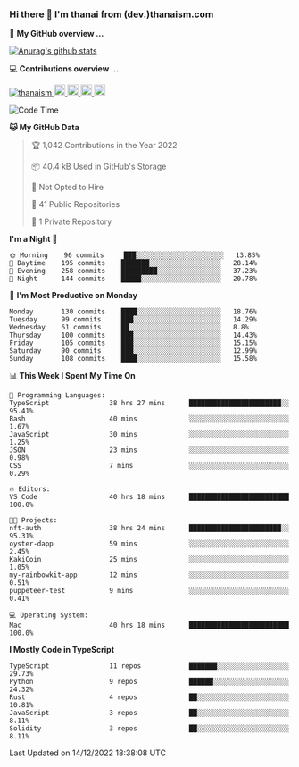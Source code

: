 ### Hi there 👋 I'm thanai from (dev.)thanaism.com

<!-- バッジ関連 -->
<!--
メイン：https://shields.io/category/social
GitHub view：https://github.com/antonkomarev/github-profile-views-counter
Qiita contributions：https://qiita.com/mikkame/items/f2c60d9caf8a8e38ec50
 -->

🍎 **My GitHub overview ...**

<!-- GitHubトロフィー -->
<!--
https://github.com/ryo-ma/github-profile-trophy
 -->

<!-- [![trophy](https://github-profile-trophy.vercel.app/?username=thanaism)](https://github.com/thanaism/thanaism) -->

<!-- GitHubステータス -->
<!--
https://github.com/anuraghazra/github-readme-stats
 -->

[![Anurag's github stats](https://github-readme-stats.vercel.app/api?username=thanaism&count_private=true&show_icons=true)](https://github.com/thanaism/thanaism)

<!-- [![ReadMe Card](https://github-readme-stats.vercel.app/api/pin/?username=thanaism&repo=thanaism)](https://github.com/thanaism/thanaism) -->

<!-- Skill icons -->
<!--
https://rahuldkjain.github.io/gh-profile-readme-generator/
 -->

💻 **Contributions overview ...**

<p align="left">

  <a href="https://github.com/thanaism/thanaism/">
    <img src="https://komarev.com/ghpvc/?username=thanaism" alt="thanaism" />
  </a>
  <a href="http://twitter.com/okinawa__noodle">
    <img height="20" src="https://img.shields.io/twitter/follow/okinawa__noodle?label=Twitter&logo=twitter&style=flat" />
  </a>
  <a href="https://github.com/thanaism">
    <img height="20" src="https://img.shields.io/github/followers/thanaism?label=follow&logo=github&style=flat" />
  </a>
  <!-- <a href="https://www.reddit.com/user/thanaism">
    <img height="20" src="https://img.shields.io/reddit/user-karma/combined/thanaism?label=Reddit&logo=reddit&style=flat" />
  </a>
  <a href="https://stackoverflow.com/users/5720201/thanaism">
    <img height="20" src="https://img.shields.io/stackexchange/stackoverflow/r/5720201?label=StackOverflow&logo=stack-overflow&style=flat" /> -->
  </a>
  <a href="http://qiita.com/thanai">
    <img height="20" src="https://qiita-badge.apiapi.app/s/thanai/posts.svg" />
  </a>
  <//qiita.com/thanai">
    <img height="20" src="https://qiita-badge.apiapi.app/s/thanai/contributions.svg" />
  </a>
</p>

<!--START_SECTION:waka-->
![Code Time](http://img.shields.io/badge/Code%20Time-1%2C138%20hrs%2043%20mins-blue)

**🐱 My GitHub Data** 

> 🏆 1,042 Contributions in the Year 2022
 > 
> 📦 40.4 kB Used in GitHub's Storage 
 > 
> 🚫 Not Opted to Hire
 > 
> 📜 41 Public Repositories 
 > 
> 🔑 1 Private Repository 
 > 
**I'm a Night 🦉** 

```text
🌞 Morning    96 commits     ███░░░░░░░░░░░░░░░░░░░░░░   13.85% 
🌆 Daytime    195 commits    ███████░░░░░░░░░░░░░░░░░░   28.14% 
🌃 Evening    258 commits    █████████░░░░░░░░░░░░░░░░   37.23% 
🌙 Night      144 commits    █████░░░░░░░░░░░░░░░░░░░░   20.78%

```
📅 **I'm Most Productive on Monday** 

```text
Monday       130 commits    ████░░░░░░░░░░░░░░░░░░░░░   18.76% 
Tuesday      99 commits     ███░░░░░░░░░░░░░░░░░░░░░░   14.29% 
Wednesday    61 commits     ██░░░░░░░░░░░░░░░░░░░░░░░   8.8% 
Thursday     100 commits    ███░░░░░░░░░░░░░░░░░░░░░░   14.43% 
Friday       105 commits    ███░░░░░░░░░░░░░░░░░░░░░░   15.15% 
Saturday     90 commits     ███░░░░░░░░░░░░░░░░░░░░░░   12.99% 
Sunday       108 commits    ████░░░░░░░░░░░░░░░░░░░░░   15.58%

```


📊 **This Week I Spent My Time On** 

```text
💬 Programming Languages: 
TypeScript               38 hrs 27 mins      ███████████████████████░░   95.41% 
Bash                     40 mins             ░░░░░░░░░░░░░░░░░░░░░░░░░   1.67% 
JavaScript               30 mins             ░░░░░░░░░░░░░░░░░░░░░░░░░   1.25% 
JSON                     23 mins             ░░░░░░░░░░░░░░░░░░░░░░░░░   0.98% 
CSS                      7 mins              ░░░░░░░░░░░░░░░░░░░░░░░░░   0.29%

🔥 Editors: 
VS Code                  40 hrs 18 mins      █████████████████████████   100.0%

🐱‍💻 Projects: 
nft-auth                 38 hrs 24 mins      ███████████████████████░░   95.31% 
oyster-dapp              59 mins             ░░░░░░░░░░░░░░░░░░░░░░░░░   2.45% 
KakiCoin                 25 mins             ░░░░░░░░░░░░░░░░░░░░░░░░░   1.05% 
my-rainbowkit-app        12 mins             ░░░░░░░░░░░░░░░░░░░░░░░░░   0.51% 
puppeteer-test           9 mins              ░░░░░░░░░░░░░░░░░░░░░░░░░   0.41%

💻 Operating System: 
Mac                      40 hrs 18 mins      █████████████████████████   100.0%

```

**I Mostly Code in TypeScript** 

```text
TypeScript               11 repos            ███████░░░░░░░░░░░░░░░░░░   29.73% 
Python                   9 repos             ██████░░░░░░░░░░░░░░░░░░░   24.32% 
Rust                     4 repos             ██░░░░░░░░░░░░░░░░░░░░░░░   10.81% 
JavaScript               3 repos             ██░░░░░░░░░░░░░░░░░░░░░░░   8.11% 
Solidity                 3 repos             ██░░░░░░░░░░░░░░░░░░░░░░░   8.11%

```



 Last Updated on 14/12/2022 18:38:08 UTC
<!--END_SECTION:waka-->
